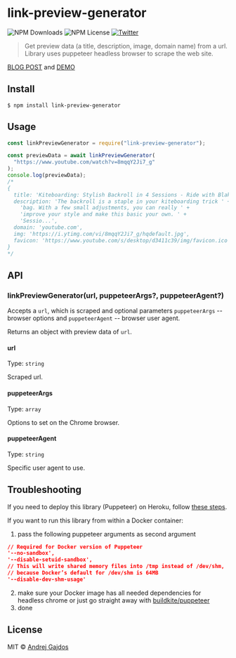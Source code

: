# link-preview-generator

![NPM Downloads](https://img.shields.io/npm/dw/link-preview-generator)
![NPM License](https://img.shields.io/npm/l/link-preview-generator)
[![Twitter](https://img.shields.io/twitter/follow/Andrej_Gajdos.svg?style=social&label=@Andrej_Gajdos)](https://twitter.com/Andrej_Gajdos)

> Get preview data (a title, description, image, domain name) from a url. Library uses puppeteer headless browser to scrape the web site.

[BLOG POST](https://andrejgajdos.com/how-to-create-a-link-preview/) and [DEMO](https://link-preview-generator.herokuapp.com/)

## Install

```
$ npm install link-preview-generator
```

## Usage

```js
const linkPreviewGenerator = require("link-preview-generator");

const previewData = await linkPreviewGenerator(
  "https://www.youtube.com/watch?v=8mqqY2Ji7_g"
);
console.log(previewData);
/*
{
  title: 'Kiteboarding: Stylish Backroll in 4 Sessions - Ride with Blake: Vlog 20',
  description: 'The backroll is a staple in your kiteboarding trick ' +
    'bag. With a few small adjustments, you can really ' +
    'improve your style and make this basic your own. ' +
    'Sessio...',
  domain: 'youtube.com',
  img: 'https://i.ytimg.com/vi/8mqqY2Ji7_g/hqdefault.jpg',
  favicon: 'https://www.youtube.com/s/desktop/d3411c39/img/favicon.ico'
}
*/
```

## API

### linkPreviewGenerator(url, puppeteerArgs?, puppeteerAgent?)

Accepts a `url`, which is scraped and optional parameters `puppeteerArgs` -- browser options and `puppeteerAgent` -- browser user agent.

Returns an object with preview data of `url`.

#### url

Type: `string`

Scraped url.

#### puppeteerArgs

Type: `array`

Options to set on the Chrome browser.

#### puppeteerAgent

Type: `string`

Specific user agent to use.

## Troubleshooting
If you need to deploy this library (Puppeteer) on Heroku, follow [these steps](https://stackoverflow.com/a/55090914/968379).

If you want to run this library from within a Docker container:
1. pass the following puppeteer arguments as second argument
```json
// Required for Docker version of Puppeteer
'--no-sandbox',
'--disable-setuid-sandbox',
// This will write shared memory files into /tmp instead of /dev/shm,
// because Docker’s default for /dev/shm is 64MB
'--disable-dev-shm-usage'
```
2. make sure your Docker image has all needed dependencies for headless chrome or just go straight away with [buildkite/puppeteer](https://hub.docker.com/r/buildkite/puppeteer/dockerfile)
3. done

## License

MIT © [Andrej Gajdos](http://andrejgajdos.com)
